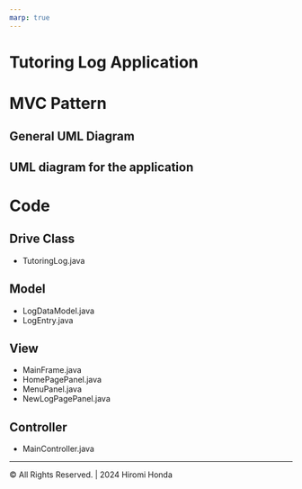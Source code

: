 ```yaml
---
marp: true
---
```


# Tutoring Log Application


# MVC Pattern
## General UML Diagram


## UML diagram for the application


# Code
## Drive Class
- TutoringLog.java

## Model
- LogDataModel.java
- LogEntry.java

## View
- MainFrame.java
- HomePagePanel.java
- MenuPanel.java
- NewLogPagePanel.java

## Controller
- MainController.java


---

&copy; All Rights Reserved. | 2024 Hiromi Honda